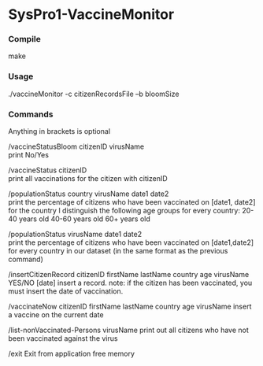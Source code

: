 # SysPro1-VaccineMonitor

<p><h3>Compile</h3></p>
make

<h3><p>Usage</h3></p>
./vaccineMonitor -c citizenRecordsFile –b bloomSize

 
<h3><p>Commands</h3></p>

Anything in brackets is optional

<p>/vaccineStatusBloom citizenID virusName <br/>
print No/Yes</p>

/vaccineStatus citizenID  <br/>
print all vaccinations for the citizen with citizenID

/populationStatus country virusName date1 date2 <br/>
print the percentage  of citizens who have been vaccinated on [date1, date2] for the country
Ι distinguish the following age groups for every country:
20-40 years old
40-60 years old
60+ years old


/populationStatus virusName date1 date2 <br/>
print the percentage of citizens who have been vaccinated on [date1,date2] for every country in our dataset (in the same format as the previous command)

/insertCitizenRecord citizenID firstName lastName country age virusName YES/NO [date]
insert a record. 
note: if the citizen has been vaccinated, you must insert the date of vaccination.

/vaccinateNow citizenID firstName lastName country age virusName
insert a vaccine on the current date

/list-nonVaccinated-Persons virusName
print out all citizens who have not been vaccinated against the virus

/exit
Exit from application
free memory
